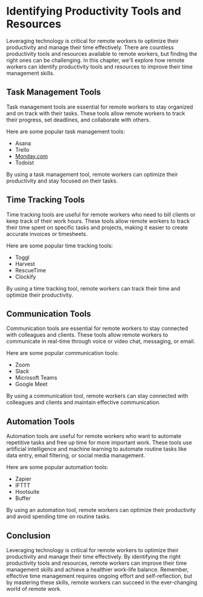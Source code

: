 Identifying Productivity Tools and Resources
==================================================================================================

Leveraging technology is critical for remote workers to optimize their productivity and manage their time effectively. There are countless productivity tools and resources available to remote workers, but finding the right ones can be challenging. In this chapter, we'll explore how remote workers can identify productivity tools and resources to improve their time management skills.

Task Management Tools
---------------------

Task management tools are essential for remote workers to stay organized and on track with their tasks. These tools allow remote workers to track their progress, set deadlines, and collaborate with others.

Here are some popular task management tools:

- Asana
- Trello
- [Monday.com](http://Monday.com)
- Todoist

By using a task management tool, remote workers can optimize their productivity and stay focused on their tasks.

Time Tracking Tools
-------------------

Time tracking tools are useful for remote workers who need to bill clients or keep track of their work hours. These tools allow remote workers to track their time spent on specific tasks and projects, making it easier to create accurate invoices or timesheets.

Here are some popular time tracking tools:

- Toggl
- Harvest
- RescueTime
- Clockify

By using a time tracking tool, remote workers can track their time and optimize their productivity.

Communication Tools
-------------------

Communication tools are essential for remote workers to stay connected with colleagues and clients. These tools allow remote workers to communicate in real-time through voice or video chat, messaging, or email.

Here are some popular communication tools:

- Zoom
- Slack
- Microsoft Teams
- Google Meet

By using a communication tool, remote workers can stay connected with colleagues and clients and maintain effective communication.

Automation Tools
----------------

Automation tools are useful for remote workers who want to automate repetitive tasks and free up time for more important work. These tools use artificial intelligence and machine learning to automate routine tasks like data entry, email filtering, or social media management.

Here are some popular automation tools:

- Zapier
- IFTTT
- Hootsuite
- Buffer

By using an automation tool, remote workers can optimize their productivity and avoid spending time on routine tasks.

Conclusion
----------

Leveraging technology is critical for remote workers to optimize their productivity and manage their time effectively. By identifying the right productivity tools and resources, remote workers can improve their time management skills and achieve a healthier work-life balance. Remember, effective time management requires ongoing effort and self-reflection, but by mastering these skills, remote workers can succeed in the ever-changing world of remote work.
